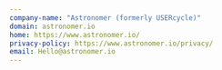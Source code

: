 ```yaml
---
company-name: "Astronomer (formerly USERcycle)"
domain: astronomer.io
home: https://www.astronomer.io/
privacy-policy: https://www.astronomer.io/privacy/
email: Hello@astronomer.io
---
```




